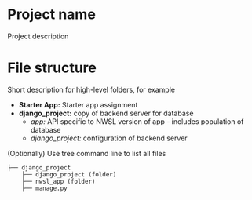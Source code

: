 # Project name

Project description

# File structure

Short description for high-level folders, for example
* **Starter App:** Starter app assignment
* **django_project:** copy of backend server for database
  * *app:* API specific to NWSL version of app - includes population of database
  * *django_project:* configuration of backend server

(Optionally) Use tree command line to list all files

```
├── django_project
    ├── django_project (folder)
    ├── nwsl_app (folder)
    ├── manage.py
```
